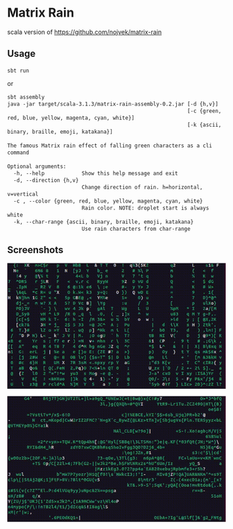 # Matrix Rain
scala version of https://github.com/nojvek/matrix-rain

## Usage
```
sbt run
```
or
```
sbt assembly
java -jar target/scala-3.1.3/matrix-rain-assembly-0.2.jar [-d {h,v}]
                                                          [-c {green, red, blue, yellow, magenta, cyan, white}]
                                                          [-k {ascii, binary, braille, emoji, katakana}] 
        
The famous Matrix rain effect of falling green characters as a cli command

Optional arguments:
  -h, --help            Show this help message and exit
  -d, --direction {h,v}
                        Change direction of rain. h=horizontal, v=vertical
  -c , --color {green, red, blue, yellow, magenta, cyan, white}
                        Rain color. NOTE: droplet start is always white
  -k, --char-range {ascii, binary, braille, emoji, katakana}
                        Use rain characters from char-range
```

## Screenshots

![Vertical Matrix](./screenshots/v.gif)

![Horizontal Matrix](./screenshots/h.gif)